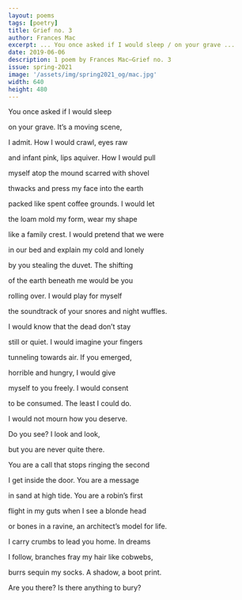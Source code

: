 ```yaml
---
layout: poems
tags: [poetry]
title: Grief no. 3
author: Frances Mac
excerpt: ... You once asked if I would sleep / on your grave ...
date: 2019-06-06
description: 1 poem by Frances Mac—Grief no. 3
issue: spring-2021
image: '/assets/img/spring2021_og/mac.jpg'
width: 640
height: 480
---
```


<div class="stanza">
<p class="poemline">You once asked if I would sleep</p>
<p class="poemline">on your grave. It’s a moving scene,</p>
<p class="poemline">I admit. How I would crawl, eyes raw</p>
<p class="poemline">and infant pink, lips aquiver. How I would pull</p>
<p class="poemline">myself atop the mound scarred with shovel</p>
<p class="poemline">thwacks and press my face into the earth</p>
<p class="poemline">packed like spent coffee grounds. I would let</p>
<p class="poemline">the loam mold my form, wear my shape</p>
<p class="poemline">like a family crest. I would pretend that we were</p>
<p class="poemline">in our bed and explain my cold and lonely</p>
<p class="poemline">by you stealing the duvet. The shifting</p>
<p class="poemline">of the earth beneath me would be you</p>
<p class="poemline">rolling over. I would play for myself</p>
<p class="poemline">the soundtrack of your snores and night wuffles.</p>
<p class="poemline">I would know that the dead don’t stay</p>
<p class="poemline">still or quiet. I would imagine your fingers</p>
<p class="poemline">tunneling towards air. If you emerged,</p>
<p class="poemline">horrible and hungry, I would give</p>
<p class="poemline">myself to you freely. I would consent</p>
<p class="poemline">to be consumed. The least I could do.</p>
<p class="poemline">I would not mourn how you deserve.</p>
<p class="poemline">Do you see? I look and look,</p>
<p class="poemline">but you are never quite there.</p>
<p class="poemline">You are a call that stops ringing the second</p>
<p class="poemline">I get inside the door. You are a message</p>
<p class="poemline">in sand at high tide. You are a robin’s first</p>
<p class="poemline">flight in my guts when I see a blonde head</p>
<p class="poemline">or bones in a ravine, an architect’s model for life.</p>
<p class="poemline">I carry crumbs to lead you home. In dreams</p>
<p class="poemline">I follow, branches fray my hair like cobwebs,</p>
<p class="poemline">burrs sequin my socks. A shadow, a boot print.</p>
<p class="poemline">Are you there? Is there anything to bury?</p>
</div>
